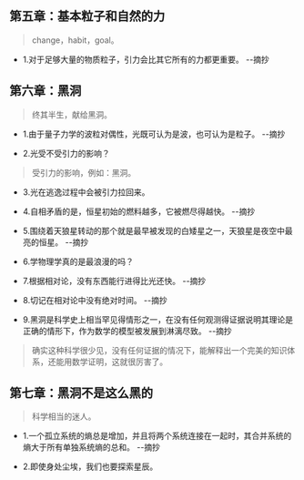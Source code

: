 ## 第五章：基本粒子和自然的力

>change，habit，goal。

- 1.对于足够大量的物质粒子，引力会比其它所有的力都更重要。 --摘抄

## 第六章：黑洞

>终其半生，献给黑洞。

- 1.由于量子力学的波粒对偶性，光既可认为是波，也可认为是粒子。 --摘抄

- 2.光受不受引力的影响？

>受引力的影响，例如：黑洞。

- 3.光在逃逸过程中会被引力拉回来。

- 4.自相矛盾的是，恒星初始的燃料越多，它被燃尽得越快。 --摘抄

- 5.围绕着天狼星转动的那个就是最早被发现的白矮星之一，天狼星是夜空中最亮的恒星。 --摘抄

- 6.学物理学真的是最浪漫的吗？

- 7.根据相对论，没有东西能行进得比光还快。 --摘抄

- 8.切记在相对论中没有绝对时间。 --摘抄

- 9.黑洞是科学史上相当罕见得情形之一，在没有任何观测得证据说明其理论是正确的情形下，作为数学的模型被发展到淋漓尽致。 --摘抄

>确实这种科学很少见，没有任何证据的情况下，能解释出一个完美的知识体系，还能用数学证明，这就很厉害了。

## 第七章：黑洞不是这么黑的

>科学相当的迷人。

- 1.一个孤立系统的熵总是增加，并且将两个系统连接在一起时，其合并系统的熵大于所有单独系统熵的总和。 --摘抄

- 2.即使身处尘埃，我们也要探索星辰。
